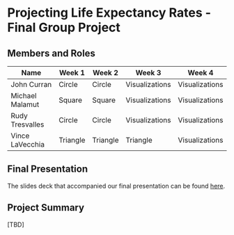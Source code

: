 # Projecting Life Expectancy Rates - Final Group Project
## Members and Roles
| Name | Week 1 | Week 2 | Week 3 | Week 4 |
| --- |  --- | --- | --- | --- |
| John Curran | Circle | Circle | Visualizations | Visualizations |
| Michael Malamut | Square | Square | Visualizations | Visualizations |
| Rudy Tresvalles | Circle | Circle | Visualizations | Visualizations |
| Vince LaVecchia | Triangle | Triangle | Triangle | Visualizations |

## Final Presentation
The slides deck that accompanied our final presentation can be found [here](https://docs.google.com/presentation/d/100R_4NxA1Hv28CinWRYU4MvfusqSZ3mnPtDEoqfejDk/edit?usp=sharing).

## Project Summary
[TBD]